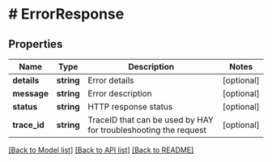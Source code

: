 # # ErrorResponse

## Properties

Name | Type | Description | Notes
------------ | ------------- | ------------- | -------------
**details** | **string** | Error details | [optional]
**message** | **string** | Error description | [optional]
**status** | **string** | HTTP response status | [optional]
**trace_id** | **string** | TraceID that can be used by HAY for troubleshooting the request | [optional]

[[Back to Model list]](../../README.md#models) [[Back to API list]](../../README.md#endpoints) [[Back to README]](../../README.md)
